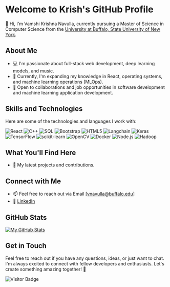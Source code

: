 # Welcome to Krish's GitHub Profile

👋 Hi, I'm Vamshi Krishna Navulla, currently pursuing a Master of Science in Computer Science from the [University at Buffalo, State University of New York](https://engineering.buffalo.edu/computer-science-engineering.html).

## About Me

- 💻 I'm passionate about full-stack web development, deep learning models, and music.
- 🌱 Currently, I'm expanding my knowledge in React, operating systems, and machine learning operations (MLOps).
- 💼 Open to collaborations and job opportunities in software development and machine learning application development.

## Skills and Technologies

Here are some of the technologies and languages I work with:

![React](https://img.shields.io/badge/React-61DAFB?style=for-the-badge&logo=react&logoColor=white)
![C++](https://img.shields.io/badge/C++-00599C?style=for-the-badge&logo=c%2B%2B&logoColor=white)
![SQL](https://img.shields.io/badge/SQL-FFA500?style=for-the-badge&logo=sql&logoColor=white)
![Bootstrap](https://img.shields.io/badge/Bootstrap-7952B3?style=for-the-badge&logo=bootstrap&logoColor=white)
![HTML5](https://img.shields.io/badge/HTML5-E34F26?style=for-the-badge&logo=html5&logoColor=white)
![Langchain](https://img.shields.io/badge/Langchain-ABC123?style=for-the-badge)
![Keras](https://img.shields.io/badge/Keras-D00000?style=for-the-badge&logo=keras&logoColor=white)
![TensorFlow](https://img.shields.io/badge/TensorFlow-FF6F00?style=for-the-badge&logo=tensorflow&logoColor=white)
![scikit-learn](https://img.shields.io/badge/scikit%20learn-F7931E?style=for-the-badge&logo=scikit-learn&logoColor=white)
![OpenCV](https://img.shields.io/badge/OpenCV-5C3EE8?style=for-the-badge&logo=opencv&logoColor=white)
![Docker](https://img.shields.io/badge/Docker-2496ED?style=for-the-badge&logo=docker&logoColor=white)
![Node.js](https://img.shields.io/badge/Node.js-339933?style=for-the-badge&logo=node.js&logoColor=white)
![Hadoop](https://img.shields.io/badge/Hadoop-FF6600?style=for-the-badge&logo=hadoop&logoColor=white)

## What You'll Find Here

- 🚀 My latest projects and contributions.

## Connect with Me

- 📫 Feel free to reach out via Email <a href="mailto:vnavulla@buffalo.edu">[vnavulla@buffalo.edu]</a>
- 🔗 [LinkedIn](https://www.linkedin.com/in/vamshi-krishna-navulla/)

## GitHub Stats

[![My GitHub Stats](https://github-readme-stats.vercel.app/api?username=krish-navulla&show_icons=true&theme=dark)](https://github.com/krish-navulla)

## Get in Touch

Feel free to reach out if you have any questions, ideas, or just want to chat. I'm always excited to connect with fellow developers and enthusiasts. Let's create something amazing together! 🚀

![Visitor Badge](https://visitor-badge.laobi.icu/badge?page_id=krish-navulla.krish-navulla)

